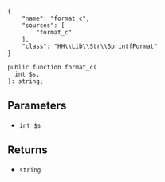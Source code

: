 ``` yamlmeta
{
    "name": "format_c",
    "sources": [
        "format_c"
    ],
    "class": "HH\\Lib\\Str\\SprintfFormat"
}
```




``` Hack
public function format_c(
  int $s,
): string;
```




## Parameters




+ ` int $s `




## Returns




* ` string `
<!-- HHAPIDOC -->
